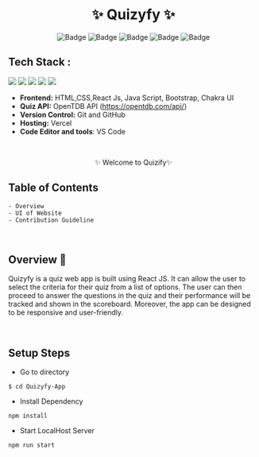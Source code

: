 <h1 align="center">
       ✨  Quizyfy  ✨
</h1>

<div align="center">

![Badge](https://img.shields.io/badge/Tech_Stack-HTML-orange)
![Badge](https://img.shields.io/badge/CSS-blue)
![Badge](https://img.shields.io/badge/React_Js-cyan)
![Badge](https://img.shields.io/badge/-Java_Script-yellow)
![Badge](https://img.shields.io/badge/Version-1.0-green)

</div>

## Tech Stack :

<img src="https://img.shields.io/badge/html5%20-%23E34F26.svg?&style=for-the-badge&logo=html5&logoColor=white"/> 
<img src="https://img.shields.io/badge/css3%20-%231572B6.svg?&style=for-the-badge&logo=css3&logoColor=white"/> 
<img src="https://img.shields.io/badge/react%20-%2314354C.svg?&style=for-the-badge&logo=react&logoColor=white"/> 
<img src="https://img.shields.io/badge/Bootstrap-563D7C?style=for-the-badge&logo=bootstrap&logoColor=white"/> 
<img src="https://img.shields.io/badge/Chakra_UI-6066C7?style=for-the-badge&logo=chakraui&logoColor=white"/>

- **Frontend:** HTML,CSS,React Js, Java Script, Bootstrap, Chakra UI
- **Quiz API:** OpenTDB API (https://opentdb.com/api/)
- **Version Control:** Git and GitHub
- **Hosting:** Vercel
- **Code Editor and tools**: VS Code

 <br />

   <p align="center">✨ Welcome to Quizify✨ <br /></p>

## Table of Contents

    - Overview
    - UI of Website
    - Contribution Guideline

 <br />

## Overview 🔨

Quizyfy is a quiz web app is built using React JS. It can allow the user to select the criteria for their quiz from a list of options. The user can then proceed to answer the questions in the quiz and their performance will be tracked and shown in the scoreboard. Moreover, the app can be designed to be responsive and user-friendly.

  <br />

## Setup Steps

- Go to directory

```
$ cd Quizyfy-App
```

- Install Dependency

```
npm install
```

- Start LocalHost Server

```
npm run start
```

  <br />
